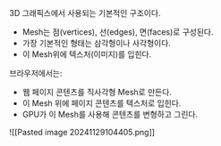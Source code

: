 3D 그래픽스에서 사용되는 기본적인 구조이다.

- Mesh는 점(vertices), 선(edges), 면(faces)로 구성된다.
- 가장 기본적인 형태는 삼각형이나 사각형이다.
- 이 Mesh위에 텍스처(이미지)를 입힌다.

브라우저에서는:
- 웹 페이지 콘텐츠를 직사각형 Mesh로 만든다.
- 이 Mesh 위에 페이지 콘텐츠를 텍스처로 입힌다.
- GPU가 이 Mesh를 사용해 콘텐츠를 변형하고 그린다.

![[Pasted image 20241129104405.png]]

